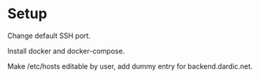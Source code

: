 # Setup

Change default SSH port.

Install docker and docker-compose.

Make /etc/hosts editable by user, add dummy entry for backend.dardic.net.
